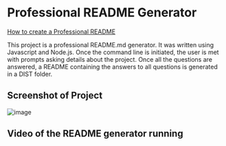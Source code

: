 # Professional README Generator

[How to create a Professional README](https://coding-boot-camp.github.io/full-stack/github/professional-readme-guide)

This project is a professional README.md generator. It was written using Javascript and Node.js. Once the command line is initiated,
the user is met with prompts asking details about the project. Once all the questions are answered, a README containing the answers
to all questions is generated in a DIST folder.

## Screenshot of Project
![image](https://user-images.githubusercontent.com/94874020/158089190-e3d5a638-f422-48c1-aa9f-a6602f531643.png)

## Video of the README generator running
